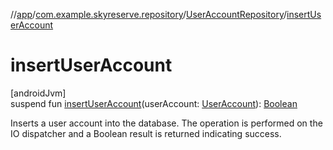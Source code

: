 //[app](../../../index.md)/[com.example.skyreserve.repository](../index.md)/[UserAccountRepository](index.md)/[insertUserAccount](insert-user-account.md)

# insertUserAccount

[androidJvm]\
suspend fun [insertUserAccount](insert-user-account.md)(userAccount: [UserAccount](../../com.example.skyreserve.database.room.entity/-user-account/index.md)): [Boolean](https://kotlinlang.org/api/latest/jvm/stdlib/kotlin/-boolean/index.html)

Inserts a user account into the database. The operation is performed on the IO dispatcher and a Boolean result is returned indicating success.
